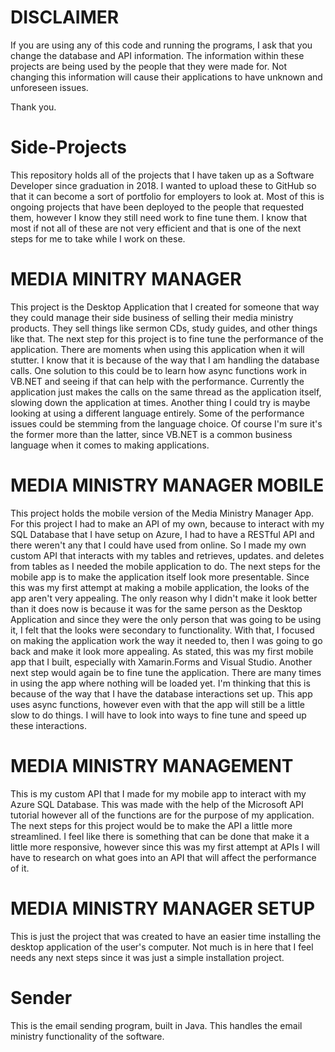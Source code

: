 # DISCLAIMER
If you are using any of this code and running the programs, I ask that you change the database and API information.
The information within these projects are being used by the people that they were made for. Not changing this
information will cause their applications to have unknown and unforeseen issues.

Thank you.


# Side-Projects
This repository holds all of the projects that I have taken up as a Software Developer since graduation in 2018.
I wanted to upload these to GitHub so that it can become a sort of portfolio for employers to look at. Most of
this is ongoing projects that have been deployed to the people that requested them, however I know they still
need work to fine tune them. I know that most if not all of these are not very efficient and that is one of the
next steps for me to take while I work on these.

# MEDIA MINITRY MANAGER
This project is the Desktop Application that I created for someone that way they could manage their side business
of selling their media ministry products. They sell things like sermon CDs, study guides, and other things like that.
The next step for this project is to fine tune the performance of the application. There are moments when using this
application when it will stutter. I know that it is because of the way that I am handling the database calls. One
solution to this could be to learn how async functions work in VB.NET and seeing if that can help with the performance.
Currently the application just makes the calls on the same thread as the application itself, slowing down the application
at times. Another thing I could try is maybe looking at using a different language entirely. Some of the performance issues
could be stemming from the language choice. Of course I'm sure it's the former more than the latter, since VB.NET is a common
business language when it comes to making applications.

# MEDIA MINISTRY MANAGER MOBILE
This project holds the mobile version of the Media Ministry Manager App. For this project I had to make an API of my own, because
to interact with my SQL Database that I have setup on Azure, I had to have a RESTful API and there weren't any that I could have used
from online. So I made my own custom API that interacts with my tables and retrieves, updates. and deletes from tables as I needed the
mobile application to do. The next steps for the mobile app is to make the application itself look more presentable. Since this was my
first attempt at making a mobile application, the looks of the app aren't very appealing. The only reason why I didn't make it look better
than it does now is because it was for the same person as the Desktop Application and since they were the only person that was going to be
using it, I felt that the looks were secondary to functionality. With that, I focused on making the application work the way it needed to,
then I was going to go back and make it look more appealing. As stated, this was my first mobile app that I built, especially with Xamarin.Forms
and Visual Studio. Another next step would again be to fine tune the application. There are many times in using the app where nothing will be
loaded yet. I'm thinking that this is because of the way that I have the database interactions set up. This app uses async functions, however even
with that the app will still be a little slow to do things. I will have to look into ways to fine tune and speed up these interactions.

# MEDIA MINISTRY MANAGEMENT
This is my custom API that I made for my mobile app to interact with my Azure SQL Database. This was made with the help of the Microsoft API
tutorial however all of the functions are for the purpose of my application. The next steps for this project would be to make the API a little more
streamlined. I feel like there is something that can be done that make it a little more responsive, however since this was my first attempt at APIs
I will have to research on what goes into an API that will affect the performance of it.



# MEDIA MINISTRY MANAGER SETUP
This is just the project that was created to have an easier time installing the desktop application of the user's computer. Not much is in here
that I feel needs any next steps since it was just a simple installation project.

# Sender
This is the email sending program, built in Java. This handles the email ministry functionality of the software.
